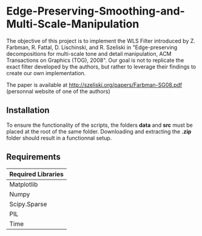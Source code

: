 # Edge-Preserving-Smoothing-and-Multi-Scale-Manipulation
The objective of this project is to implement the WLS Filter introduced by Z. Farbman, R. Fattal, D. Lischinski, and R. Szeliski in "Edge-preserving decompositions for multi-scale tone and detail manipulation, ACM Transactions on Graphics (TOG), 2008". Our goal is not to replicate the exact filter developed by the authors, but rather to leverage their findings to create our own implementation.

The paper is available at http://szeliski.org/papers/Farbman-SG08.pdf (personnal website of one of the authors)

## Installation
To ensure the functionality of the scripts, the folders **data** and **src** must be placed at the root of the same folder. Downloading and extracting the **.zip** folder should result in a functionnal setup.

## Requirements
| Required Libraries |
|--------------------|
| Matplotlib         |
| Numpy              |
| Scipy.Sparse       |
| PIL                |
| Time               |
